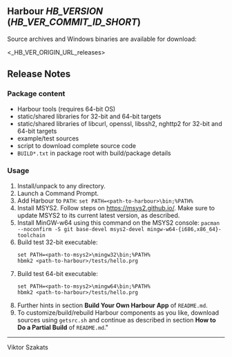 ## Harbour _HB_VERSION_ (_HB_VER_COMMIT_ID_SHORT_)

Source archives and Windows binaries are available for download:

  <_HB_VER_ORIGIN_URL_releases>

## Release Notes

### Package content

* Harbour tools (requires 64-bit OS)
* static/shared libraries for 32-bit and 64-bit targets
* static/shared libraries of libcurl, openssl, libssh2, nghttp2
  for 32-bit and 64-bit targets
* example/test sources
* script to download complete source code
* `BUILD*.txt` in package root with build/package details

### Usage

1. Install/unpack to any directory.
2. Launch a Command Prompt.
3. Add Harbour to `PATH`: `set PATH=<path-to-harbour>\bin;%PATH%`
4. Install MSYS2. Follow steps on <https://msys2.github.io/>. Make
   sure to update MSYS2 to its current latest version, as described.
5. Install MinGW-w64 using this command on the MSYS2 console:
   `pacman --noconfirm -S git base-devel msys2-devel mingw-w64-{i686,x86_64}-toolchain`
6. Build test 32-bit executable:
   ```
   set PATH=<path-to-msys2>\mingw32\bin;%PATH%
   hbmk2 <path-to-harbour>/tests/hello.prg
   ```
7. Build test 64-bit executable:
   ```
   set PATH=<path-to-msys2>\mingw64\bin;%PATH%
   hbmk2 <path-to-harbour>/tests/hello.prg
   ```
8. Further hints in section **Build Your Own Harbour App**
   of `README.md`.
9. To customize/build/rebuild Harbour components as you like,
   download sources using `getsrc.sh` and continue as described
   in section **How to Do a Partial Build** of `README.md`."

---
Viktor Szakats
